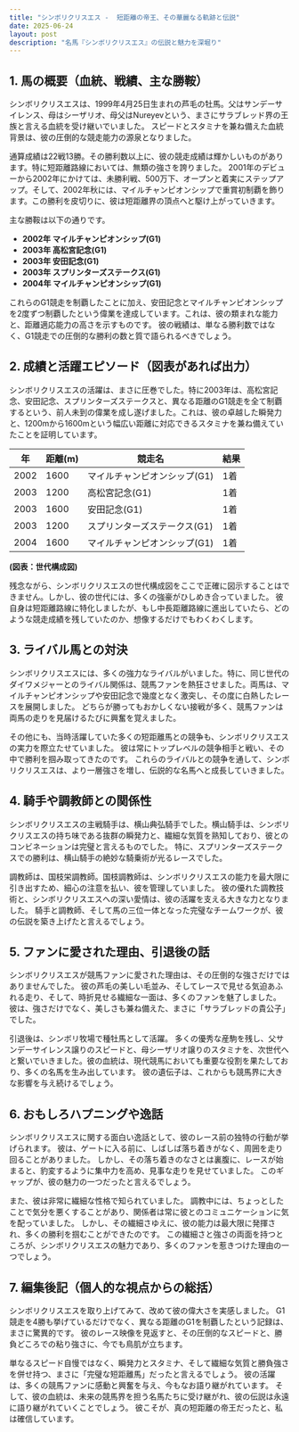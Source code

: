 ```yaml
---
title: "シンボリクリスエス -  短距離の帝王、その華麗なる軌跡と伝説"
date: 2025-06-24
layout: post
description: "名馬『シンボリクリスエス』の伝説と魅力を深堀り"
---
```


## 1. 馬の概要（血統、戦績、主な勝鞍）

シンボリクリスエスは、1999年4月25日生まれの芦毛の牡馬。父はサンデーサイレンス、母はシーザリオ、母父はNureyevという、まさにサラブレッド界の王族と言える血統を受け継いでいました。  スピードとスタミナを兼ね備えた血統背景は、彼の圧倒的な競走能力の源泉となりました。

通算成績は22戦13勝。その勝利数以上に、彼の競走成績は輝かしいものがあります。特に短距離路線においては、無類の強さを誇りました。  2001年のデビューから2002年にかけては、未勝利戦、500万下、オープンと着実にステップアップ。そして、2002年秋には、マイルチャンピオンシップで重賞初制覇を飾ります。この勝利を皮切りに、彼は短距離界の頂点へと駆け上がっていきます。

主な勝鞍は以下の通りです。

* **2002年 マイルチャンピオンシップ(G1)**
* **2003年 高松宮記念(G1)**
* **2003年 安田記念(G1)**
* **2003年 スプリンターズステークス(G1)**
* **2004年 マイルチャンピオンシップ(G1)**


これらのG1競走を制覇したことに加え、安田記念とマイルチャンピオンシップを2度ずつ制覇したという偉業を達成しています。これは、彼の類まれな能力と、距離適応能力の高さを示すものです。  彼の戦績は、単なる勝利数ではなく、G1競走での圧倒的な勝利の数と質で語られるべきでしょう。


## 2. 成績と活躍エピソード（図表があれば出力）

シンボリクリスエスの活躍は、まさに圧巻でした。特に2003年は、高松宮記念、安田記念、スプリンターズステークスと、異なる距離のG1競走を全て制覇するという、前人未到の偉業を成し遂げました。これは、彼の卓越した瞬発力と、1200mから1600mという幅広い距離に対応できるスタミナを兼ね備えていたことを証明しています。

| 年 | 距離(m) | 競走名       | 結果 |
|---|---------|-------------|-------|
| 2002 | 1600    | マイルチャンピオンシップ(G1) | 1着   |
| 2003 | 1200    | 高松宮記念(G1)       | 1着   |
| 2003 | 1600    | 安田記念(G1)         | 1着   |
| 2003 | 1200    | スプリンターズステークス(G1) | 1着   |
| 2004 | 1600    | マイルチャンピオンシップ(G1) | 1着   |


**(図表：世代構成図)**

残念ながら、シンボリクリスエスの世代構成図をここで正確に図示することはできません。しかし、彼の世代には、多くの強豪がひしめき合っていました。  彼自身は短距離路線に特化しましたが、もし中長距離路線に進出していたら、どのような競走成績を残していたのか、想像するだけでもわくわくします。


## 3. ライバル馬との対決

シンボリクリスエスには、多くの強力なライバルがいました。特に、同じ世代のダイワメジャーとのライバル関係は、競馬ファンを熱狂させました。両馬は、マイルチャンピオンシップや安田記念で幾度となく激突し、その度に白熱したレースを展開しました。  どちらが勝ってもおかしくない接戦が多く、競馬ファンは両馬の走りを見届けるたびに興奮を覚えました。

その他にも、当時活躍していた多くの短距離馬との競争も、シンボリクリスエスの実力を際立たせていました。  彼は常にトップレベルの競争相手と戦い、その中で勝利を掴み取ってきたのです。  これらのライバルとの競争を通して、シンボリクリスエスは、より一層強さを増し、伝説的な名馬へと成長していきました。


## 4. 騎手や調教師との関係性

シンボリクリスエスの主戦騎手は、横山典弘騎手でした。横山騎手は、シンボリクリスエスの持ち味である抜群の瞬発力と、繊細な気質を熟知しており、彼とのコンビネーションは完璧と言えるものでした。  特に、スプリンターズステークスでの勝利は、横山騎手の絶妙な騎乗術が光るレースでした。

調教師は、国枝栄調教師。国枝調教師は、シンボリクリスエスの能力を最大限に引き出すため、細心の注意を払い、彼を管理していました。  彼の優れた調教技術と、シンボリクリスエスへの深い愛情は、彼の活躍を支える大きな力となりました。  騎手と調教師、そして馬の三位一体となった完璧なチームワークが、彼の伝説を築き上げたと言えるでしょう。


## 5. ファンに愛された理由、引退後の話

シンボリクリスエスが競馬ファンに愛された理由は、その圧倒的な強さだけではありませんでした。  彼の芦毛の美しい毛並み、そしてレースで見せる気迫あふれる走り、そして、時折見せる繊細な一面は、多くのファンを魅了しました。  彼は、強さだけでなく、美しさも兼ね備えた、まさに「サラブレッドの貴公子」でした。

引退後は、シンボリ牧場で種牡馬として活躍。  多くの優秀な産駒を残し、父サンデーサイレンス譲りのスピードと、母シーザリオ譲りのスタミナを、次世代へと繋いでいきました。彼の血統は、現代競馬においても重要な役割を果たしており、多くの名馬を生み出しています。  彼の遺伝子は、これからも競馬界に大きな影響を与え続けるでしょう。


## 6. おもしろハプニングや逸話

シンボリクリスエスに関する面白い逸話として、彼のレース前の独特の行動が挙げられます。  彼は、ゲートに入る前に、しばしば落ち着きがなく、周囲を走り回ることがありました。  しかし、その落ち着きのなさとは裏腹に、レースが始まると、豹変するように集中力を高め、見事な走りを見せていました。  このギャップが、彼の魅力の一つだったと言えるでしょう。

また、彼は非常に繊細な性格で知られていました。  調教中には、ちょっとしたことで気分を悪くすることがあり、関係者は常に彼とのコミュニケーションに気を配っていました。  しかし、その繊細さゆえに、彼の能力は最大限に発揮され、多くの勝利を掴むことができたのです。  この繊細さと強さの両面を持つところが、シンボリクリスエスの魅力であり、多くのファンを惹きつけた理由の一つでしょう。


## 7. 編集後記（個人的な視点からの総括）

シンボリクリスエスを取り上げてみて、改めて彼の偉大さを実感しました。  G1競走を4勝も挙げているだけでなく、異なる距離のG1を制覇したという記録は、まさに驚異的です。  彼のレース映像を見返すと、その圧倒的なスピードと、勝負どころでの粘り強さに、今でも鳥肌が立ちます。

単なるスピード自慢ではなく、瞬発力とスタミナ、そして繊細な気質と勝負強さを併せ持つ、まさに「完璧な短距離馬」だったと言えるでしょう。  彼の活躍は、多くの競馬ファンに感動と興奮を与え、今もなお語り継がれています。  そして、彼の血統は、未来の競馬界を担う名馬たちに受け継がれ、彼の伝説は永遠に語り継がれていくことでしょう。  彼こそが、真の短距離の帝王だったと、私は確信しています。
